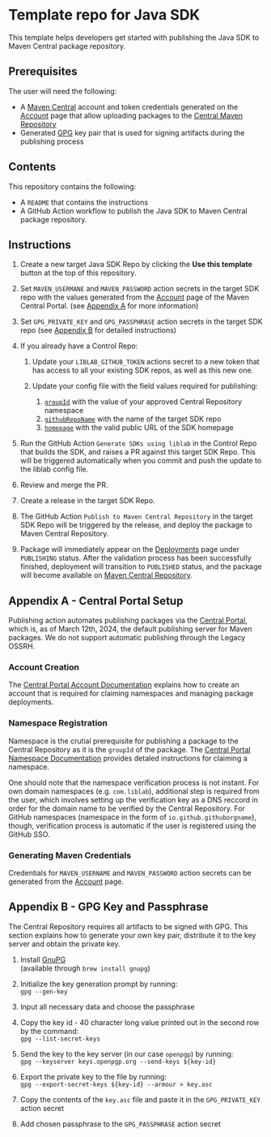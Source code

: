 # Template repo for Java SDK  
This template helps developers get started with publishing the Java SDK to Maven Central package repository.

## Prerequisites
The user will need the following:

- A [Maven Central](https://central.sonatype.org/) account and token credentials generated on the [Account](https://central.sonatype.com/account) page that allow uploading packages to the [Central Maven Repository](https://repo.maven.apache.org/maven2/)
- Generated [GPG](https://central.sonatype.org/publish/requirements/gpg/#managing-your-credentials) key pair that is used for signing artifacts during the publishing process

## Contents
This repository contains the following:

- A `README` that contains the instructions
- A GitHub Action workflow to publish the Java SDK to Maven Central package repository.


## Instructions

1. Create a new target Java SDK Repo by clicking the __Use this template__ button at the top of this repository.
1. Set `MAVEN_USERMANE` and `MAVEN_PASSWORD` action secrets in the target SDK repo with the values generated from the [Account](https://central.sonatype.com/account) page of the Maven Central Portal. (see [Appendix A](#appendix-a) for more information)
1. Set `GPG_PRIVATE_KEY` and `GPG_PASSPHRASE` action secrets in the target SDK repo (see [Appendix B](#appendix-b) for detailed instructions)
1. If you already have a Control Repo:

    1. Update your `LIBLAB_GITHUB_TOKEN` actions secret to a new token that has access to all your existing SDK repos, as well as this new one.

    1. Update your config file with the field values required for publishing:

        1. [`groupId`](https://developers.liblab.com/cli/config-file-overview-language/#groupid) with the value of your approved Central Repository namespace
        2. [`githubRepoName`](https://developers.liblab.com/cli/config-file-overview-language/#githubreponame) with the name of the target SDK repo
        3. [`homepage`](https://developers.liblab.com/cli/config-file-overview-language/#homepage) with the valid public URL of the SDK homepage

1. Run the GitHub Action `Generate SDKs using liblab` in the Control Repo that builds the SDK, and raises a PR against this target SDK Repo. This will be triggered automatically when you commit and push the update to the liblab config file.

1. Review and merge the PR.

1. Create a release in the target SDK Repo.

1. The GitHub Action `Publish to Maven Central Repository` in the target SDK Repo will be triggered by the release, and deploy the package to Maven Central Repository. 

1. Package will immediately appear on the [Deployments](https://central.sonatype.com/publishing/deployments) page under `PUBLISHING` status. After the validation process has been successfully finished, deployment will transition to `PUBLISHED` status, and the package will become available on [Maven Central Repository](https://central.sonatype.com/search). 


## Appendix A - Central Portal Setup

Publishing action automates publishing packages via the [Central Portal](https://central.sonatype.org/), which is, as of March 12th, 2024, the default publishing server for Maven packages. We do not support automatic publishing through the Legacy OSSRH.

### Account Creation

The [Central Portal Account Documentation](https://central.sonatype.org/register/central-portal/) explains how to create an account that is required for claiming namespaces and managing package deployments.

### Namespace Registration

Namespace is the crutial prerequisite for publishing a package to the Central Repository as it is the `groupId` of the package.  The [Central Portal Namespace Documentation](https://central.sonatype.org/register/namespace/#switching-to-ossrh-during-portal-early-access) provides detaled instructions for claiming a namespace. 

One should note that the namespace verification process is not instant. For own domain namespaces (e.g. `com.liblab`), additional step is required from the user, which involves setting up the verification key as a DNS reccord in order for the domain name to be verified by the Central Repository. For GitHub namespaces (namespace in the form of `io.github.githuborgname`), though, verification process is automatic if the user is registered using the GitHub SSO.   


### Generating Maven Credentials

Credentials for `MAVEN_USERNAME` and `MAVEN_PASSWORD` action secrets can be generated from the [Account](https://central.sonatype.com/account/) page.


## Appendix B - GPG Key and Passphrase

The Central Repository requires all artifacts to be signed with GPG. This section explains how to generate your own key pair, distribute it to the key server and obtain the private key.

1. Install [GnuPG](https://www.gnupg.org/download/)\
    (available through `brew install gnupg`)

1. Initialize the key generation prompt by running:\
    `gpg --gen-key`

1. Input all necessary data and choose the passphrase

1. Copy the key id - 40 character long value printed out in the second row by the command:\
    `gpg --list-secret-keys`

1. Send the key to the key server (in our case `openpgp`) by running:\
    `gpg --keyserver keys.openpgp.org --send-keys ${key-id}`

1. Export the private key to the file by running:\
    `gpg --export-secret-keys ${key-id} --armour > key.asc`

1. Copy the contents of the `key.asc` file and paste it in the `GPG_PRIVATE_KEY` action secret

1. Add chosen passphrase to the `GPG_PASSPHRASE` action secret
